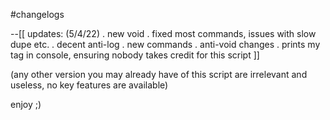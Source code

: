 #changelogs

--[[
updates: (5/4/22)
. new void
. fixed most commands, issues with slow dupe etc.
. decent anti-log
. new commands
. anti-void changes
. prints my tag in console, ensuring nobody takes credit for this script
]]

(any other version you may already have of this script are irrelevant and useless, no key features are available)

enjoy ;)
